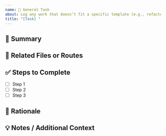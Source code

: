 ```yaml
---
name: 🧰 General Task
about: Log any work that doesn’t fit a specific template (e.g., refactors, planning, polish)
title: "[Task] "
---
```


## 📝 Summary
<!-- Brief description of the task or goal. What needs to be done or improved? -->

## 📂 Related Files or Routes
<!-- List any relevant files, folders, routes, or modules affected -->

## ✅ Steps to Complete
<!-- Break the task into actionable steps -->
- [ ] Step 1
- [ ] Step 2
- [ ] Step 3

## 🧠 Rationale
<!-- Explain the motivation behind this task or why it’s worth doing -->

## 💡 Notes / Additional Context
<!-- Any ideas, references, links, or implementation hints -->
